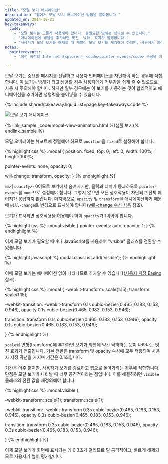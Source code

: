```yaml
---
title: "모달 보기 애니메이션"
description: "앱에서 모달 보기 애니메이션 방법을 알아봅니다."
updated_on: 2014-10-21
key-takeaways:
  code:
    - "모달 보기는 드물게 사용해야 합니다. 불필요한 방해는 성가실 수 있습니다."
    - "애니메이션에 배율을 추가하면 멋진 '낙하' 효과가 발생합니다."
    - "사용자가 모달 보기를 해제할 때 재빨리 모달 보기를 제거해야 하지만, 사용자가 놀라지 않도록 약간 더 느리게 화면으로 가져와야 합니다."
notes:
  pointerevents:
    - "이전 버전의 Internet Explorer는 <code>pointer-event</code> 속성을 지원하지 않으므로 해당 버전에서는 수동으로 표시 속성을 전환해야 합니다. 단점은 프레임 변경을 '보류'하므로 <code>requestAnimationFrame</code> 콜백을 사용하여 애니메이션을 시작해야 한다는 점입니다. 프레임을 기다리지 않으면 단순히 모달 오버레이가 나타납니다."

---
```

<p class="intro">
  모달 보기는 중요한 메시지를 전달하고 사용자 인터페이스를 차단해야 하는 경우에 적합합니다. 이 보기는 방해가 되고 남용할 경우 사용자에게 거부감을 쉽게 줄 수 있으므로 사용 시 주의해야 합니다. 하지만 일부 경우에는 이 보기를 사용하는 것이 합리적이고 애니메이션을 추가하면 생명력을 불어넣을 수 있습니다.
</p>

{% include shared/takeaway.liquid list=page.key-takeaways.code %}

<img src="imgs/gifs/dont-press.gif" alt="모달 보기 애니메이션" />

{% link_sample _code/modal-view-animation.html %}샘플 보기{% endlink_sample %}

모달 오버레이는 뷰포트에 정렬해야 하므로 `position`을 `fixed`로 설정해야 합니다.

{% highlight css %}
.modal {
  position: fixed;
  top: 0;
  left: 0;
  width: 100%;
  height: 100%;

  pointer-events: none;
  opacity: 0;

  will-change: transform, opacity;
}
{% endhighlight %}

초기 `opacity`가 0이므로 보기에서 숨겨지지만, 클릭과 터치가 통과하도록 `pointer-events`를 `none`으로 설정해야 합니다. 그렇지 않으면 모든 상호작용이 차단되고 전체 페이지가 응답하지 않습니다. 마지막으로, `opacity` 및 `transform`을 애니메이션하기 때문에 `will-change`로 변경으로 표시해야 합니다([will-change 속성 사용]({{site.fundamentals}}/look-and-feel/animations/animations-and-performance.html#using-the-will-change-property) 참조).

보기가 표시되면 상호작용을 허용해야 하며 `opacity`가 1이어야 합니다.

{% highlight css %}
.modal.visible {
  pointer-events: auto;
  opacity: 1;
}
{% endhighlight %}

이제 모달 보기가 필요할 때마다 JavaScript를 사용하여 "visible" 클래스를 전환할 수 있습니다.

{% highlight javascript %}
modal.classList.add('visible');
{% endhighlight %}

이때 모달 보기는 애니메이션 없이 나타나므로 추가할 수 있습니다([사용자 지정 Easing]({{site.fundamentals}}/look-and-feel/animations/custom-easing.html) 참조).


{% highlight css %}
.modal {
  -webkit-transform: scale(1.15);
  transform: scale(1.15);

  -webkit-transition:
    -webkit-transform 0.1s cubic-bezier(0.465, 0.183, 0.153, 0.946),
    opacity 0.1s cubic-bezier(0.465, 0.183, 0.153, 0.946);

  transition:
    transform 0.1s cubic-bezier(0.465, 0.183, 0.153, 0.946),
    opacity 0.1s cubic-bezier(0.465, 0.183, 0.153, 0.946);

}
{% endhighlight %}

`scale`을 변형(transform)에 추가하면 보기가 화면에 약간 낙하하는 듯이 나타나는 멋진 효과가 연출됩니다. 기본 전환은 transform 및 opacity 속성에 모두 적용되며 사용자 지정 곡선을 가지며 기간은 0.1초입니다.

기간은 아주 짧지만, 사용자가 보기를 종료하고 앱으로 돌아가려는 경우에 적합합니다. 단점은 모달 보기가 나타날 때 너무 공격적이라는 점입니다. 이를 해결하려면 `visible` 클래스의 전환 값을 재정의해야 합니다.

{% highlight css %}
.modal.visible {

  -webkit-transform: scale(1);
  transform: scale(1);

  -webkit-transition:
    -webkit-transform 0.3s cubic-bezier(0.465, 0.183, 0.153, 0.946),
    opacity 0.3s cubic-bezier(0.465, 0.183, 0.153, 0.946);

  transition:
    transform 0.3s cubic-bezier(0.465, 0.183, 0.153, 0.946),
    opacity 0.3s cubic-bezier(0.465, 0.183, 0.153, 0.946);

}
{% endhighlight %}

이제 모달 보기가 화면에 표시되는 데 0.3초가 걸리므로 덜 공격적이고, 빠르게 해제되므로 사용자가 높이 평가합니다.



